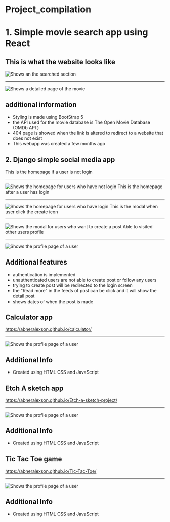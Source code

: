 # Project_compilation

# 1. Simple movie search app using React
## This is what the website looks like
<picture>
  <source media="(prefers-color-scheme: dark)" srcset="https://raw.githubusercontent.com/AbnerAlexson/React-Movie_browser/refs/heads/main/app_screenShot/SearchFeature.PNG">
  <img alt="Shows an the searched section">
</picture>
<hr>
<picture>
  <source media="(prefers-color-scheme: dark)" srcset="https://raw.githubusercontent.com/AbnerAlexson/React-Movie_browser/refs/heads/main/app_screenShot/detailedPage.PNG">
  <img alt="Shows a detailed page of the movie">
</picture>

## additional information
- Styling is made using BootStrap 5
- the API used for the movie database is The Open Movie Database (OMDb API )
- 404 page is showed when the link is altered to redirect to a website that does not exist
- This webapp was created a few months ago

## 2. Django simple social media app

This is the homepage if a user is not login
<hr>
<picture>
  <source media="(prefers-color-scheme: dark)" srcset="https://raw.githubusercontent.com/AbnerAlexson/Django_project1/refs/heads/main/app_screenshot/homepage.PNG">
  <img alt="Shows the homepage for users who have not login">
</picture>
This is the homepage after a user has login
<hr>
<picture>
  <source media="(prefers-color-scheme: dark)" srcset="https://raw.githubusercontent.com/AbnerAlexson/Django_project1/refs/heads/main/app_screenshot/whenAuthenticated.PNG">
  <img alt="Shows the homepage for users who have login">
</picture>
This is the modal when user click the create icon 
<hr>
<picture>
  <source media="(prefers-color-scheme: dark)" srcset="https://raw.githubusercontent.com/AbnerAlexson/Django_project1/refs/heads/main/app_screenshot/creatingApost.PNG">
  <img alt="Shows the modal for users who want to create a post">
</picture>
Able to visited other users profile
<hr>
<picture>
  <source media="(prefers-color-scheme: dark)" srcset="https://raw.githubusercontent.com/AbnerAlexson/Django_project1/refs/heads/main/app_screenshot/ableToViewUserProfilesandFollowThem.PNG">
  <img alt="Shows the profile page of a user">
</picture>

## Additional features
- authentication is implemented
- unauthenticated users are not able to create post or follow any users
- trying to create post will be redirected to the login screen
- the "Read more" in the feeds of post can be click and it will show the detail post
- shows dates of when the post is made

## Calculator app
https://abneralexson.github.io/calculator/
<hr>
<picture>
  <source media="(prefers-color-scheme: dark)" srcset="https://github.com/AbnerAlexson/Project_compilation/blob/main/portfolio%20images/calculator/calculator.PNG?raw=true">
  <img alt="Shows the profile page of a user">
</picture>

## Additional Info
- Created using HTML CSS and JavaScript

## Etch A sketch app
https://abneralexson.github.io/Etch-a-sketch-project/
<hr>
<picture>
  <source media="(prefers-color-scheme: dark)" srcset="https://github.com/AbnerAlexson/Project_compilation/blob/main/portfolio%20images/Etcha%20sketch/EtchASketch.PNG?raw=true">
  <img alt="Shows the profile page of a user">
</picture>

## Additional Info
- Created using HTML CSS and JavaScript

## Tic Tac Toe game
https://abneralexson.github.io/Tic-Tac-Toe/
<hr>
<picture>
  <source media="(prefers-color-scheme: dark)" srcset="https://github.com/AbnerAlexson/Project_compilation/blob/main/portfolio%20images/Tic_Tac_toe/TicTac.PNG?raw=true">
  <img alt="Shows the profile page of a user">
</picture>

## Additional Info
- Created using HTML CSS and JavaScript
